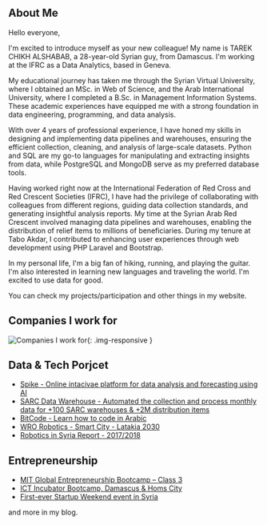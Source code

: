 ## About Me

Hello everyone,

I'm excited to introduce myself as your new colleague! My name is TAREK CHIKH ALSHABAB, a 28-year-old Syrian guy, from Damascus. I'm working at the IFRC as a Data Analytics, based in Geneva.

My educational journey has taken me through the Syrian Virtual University, where I obtained an MSc. in Web of Science, and the Arab International University, where I completed a B.Sc. in Management Information Systems. These academic experiences have equipped me with a strong foundation in data engineering, programming, and data analysis.

With over 4 years of professional experience, I have honed my skills in designing and implementing data pipelines and warehouses, ensuring the efficient collection, cleaning, and analysis of large-scale datasets. Python and SQL are my go-to languages for manipulating and extracting insights from data, while PostgreSQL and MongoDB serve as my preferred database tools.

Having worked right now at the International Federation of Red Cross and Red Crescent Societies (IFRC), I have had the privilege of collaborating with colleagues from different regions, guiding data collection standards, and generating insightful analysis reports. My time at the Syrian Arab Red Crescent involved managing data pipelines and warehouses, enabling the distribution of relief items to millions of beneficiaries. During my tenure at Tabo Akdar, I contributed to enhancing user experiences through web development using PHP Laravel and Bootstrap.

In my personal life, I'm a big fan of hiking, running, and playing the guitar. I'm also interested in learning new languages and traveling the world. I'm excited to use data for good.

You can check my projects/participation and other things in my website. 

## Companies I work for
![Companies I work for](/img/list-of-companies-logo-2.png){: .img-responsive }

## Data & Tech Porjcet 
- [Spike - Online intacivae platform for data analysis and forecasting using AI](https://tarepsh.github.io/2020/06/21/spike/)
- [SARC Data Warehouse - Automated the collection and process monthly data for +100 SARC warehouses & +2M distribution items](https://tarepsh.github.io/2021/05/02/sarc-data-wearhouse/)
- [BitCode - Learn how to code in Arabic](https://tarepsh.github.io/2020/06/21/spike/)
- [WRO Robotics - Smart City - Latakia 2030](https://tarepsh.github.io/2020/06/22/wro-costa-rica-2017-latakia-2030/)
- [Robotics in Syria Report - 2017/2018](https://tarepsh.github.io/2020/06/22/robotics-in-syria-report/)

## Entrepreneurship 
- [MIT Global Entrepreneurship Bootcamp – Class 3](https://tarepsh.github.io/2020/06/22/mit-global-entrepreneurship-bootcamp-class-3/)
- [ICT Incubator Bootcamp, Damascus & Homs City](https://tarepsh.github.io/2020/06/22/ict-incubator-bootcamp-damascus-homs-city/)
- [First-ever Startup Weekend event in Syria](https://tarepsh.github.io/2020/06/22/startup-weekend/)


and more in my blog.